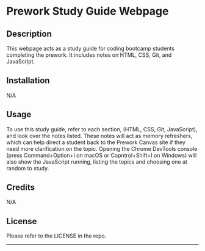 # Prework Study Guide Webpage

## Description

This webpage acts as a study guide for coding bootcamp students completing the prework. It includes notes on HTML, CSS, Git, and JavaScript.

## Installation

N/A

## Usage

To use this study guide, refer to each section, (HTML, CSS, Git, JavaScript), and look over the notes listed. These notes will act as memory refreshers, which can help direct a student back to the Prework Canvas site if they need more clarification on the topic. Opening the Chrome DevTools console (press Command+Option+I on macOS or Copntrol+Shift+I on Windows) will also show the JavaScript running, listing the topics and choosing one at random to study. 

## Credits

N/A

## License

Please refer to the LICENSE in the repo. 

---
